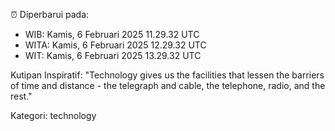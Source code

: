 ⏰ Diperbarui pada:
- WIB: Kamis, 6 Februari 2025 11.29.32 UTC
- WITA: Kamis, 6 Februari 2025 12.29.32 UTC
- WIT: Kamis, 6 Februari 2025 13.29.32 UTC

Kutipan Inspiratif:
"Technology gives us the facilities that lessen the barriers of time and distance - the telegraph and cable, the telephone, radio, and the rest."


Kategori: technology

